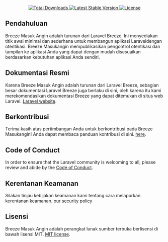 

<p align="center">
    <a href="https://packagist.org/packages/kyce26/breeze_masukangin">
        <img src="https://img.shields.io/packagist/dt/laravel/breeze" alt="Total Downloads">
    </a>
    <a href="https://packagist.org/packages/kyce26/breeze_masukangin">
        <img src="https://img.shields.io/packagist/v/laravel/breeze" alt="Latest Stable Version">
    </a>
    <a href="https://packagist.org/packages/kyce26/breeze_masukangin">
        <img src="https://img.shields.io/packagist/l/laravel/breeze" alt="License">
    </a>
</p>

## Pendahuluan

Breeze Masuk Angin adalah turunan dari Laravel Breeze. Ini menyediakan titik awal minimal dan sederhana untuk membangun aplikasi Laraveldengan otentikasi. Breeze Masukangin mempublikasikan pengontrol otentikasi dan tampilan ke aplikasi Anda yang dapat dengan mudah disesuaikan berdasarkan kebutuhan aplikasi Anda sendiri.

## Dokumentasi Resmi

Karena Breeze Masuk Angin adalah turunan dari Laravel Breeze, sebagian besar dokumentasi Laravel Breeze juga berlaku di sini, oleh karena itu kami merekomendasikan dokumentasi Breeze yang dapat ditemukan di situs web Laravel. [Laravel website](https://laravel.com/docs/starter-kits#laravel-breeze).

## Berkontribusi

Terima kasih atas pertimbangan Anda untuk berkontribusi pada Breeze Masukangin! Anda dapat membaca panduan kontribusi di sini. [here](.github/CONTRIBUTING.md).

## Code of Conduct

In order to ensure that the Laravel community is welcoming to all, please review and abide by the [Code of Conduct](https://laravel.com/docs/contributions#code-of-conduct).

## Kerentanan Keamanan

Silakan tinjau kebijakan keamanan kami tentang cara melaporkan kerentanan keamanan. [our security policy](https://github.com/laravel/breeze/security/policy) 

## Lisensi

Breeze Masuk Angin adalah perangkat lunak sumber terbuka berlisensi di bawah lisensi MIT. [MIT license](LICENSE.md).
